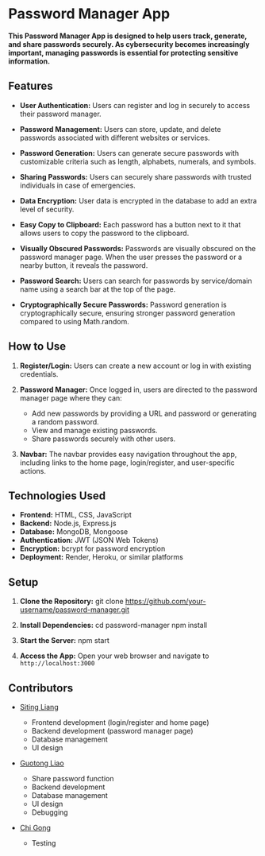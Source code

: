 # Password Manager App

**This Password Manager App is designed to help users track, generate, and share passwords securely. As cybersecurity becomes increasingly important, managing passwords is essential for protecting sensitive information.**

## Features

- **User Authentication:** Users can register and log in securely to access their password manager.
  
- **Password Management:** Users can store, update, and delete passwords associated with different websites or services.

- **Password Generation:** Users can generate secure passwords with customizable criteria such as length, alphabets, numerals, and symbols.

- **Sharing Passwords:** Users can securely share passwords with trusted individuals in case of emergencies.

- **Data Encryption:** User data is encrypted in the database to add an extra level of security.

- **Easy Copy to Clipboard:** Each password has a button next to it that allows users to copy the password to the clipboard.

- **Visually Obscured Passwords:** Passwords are visually obscured on the password manager page. When the user presses the password or a nearby button, it reveals the password.

- **Password Search:** Users can search for passwords by service/domain name using a search bar at the top of the page.

- **Cryptographically Secure Passwords:** Password generation is cryptographically secure, ensuring stronger password generation compared to using Math.random.

## How to Use

1. **Register/Login:** Users can create a new account or log in with existing credentials.
  
2. **Password Manager:** Once logged in, users are directed to the password manager page where they can:
   - Add new passwords by providing a URL and password or generating a random password.
   - View and manage existing passwords.
   - Share passwords securely with other users.

3. **Navbar:** The navbar provides easy navigation throughout the app, including links to the home page, login/register, and user-specific actions.

## Technologies Used

- **Frontend:** HTML, CSS, JavaScript
- **Backend:** Node.js, Express.js
- **Database:** MongoDB, Mongoose
- **Authentication:** JWT (JSON Web Tokens)
- **Encryption:** bcrypt for password encryption
- **Deployment:** Render, Heroku, or similar platforms

## Setup

1. **Clone the Repository:**
git clone https://github.com/your-username/password-manager.git

2. **Install Dependencies:**
cd password-manager
npm install

3. **Start the Server:**
npm start
4. **Access the App:**
Open your web browser and navigate to `http://localhost:3000`

## Contributors

- [Siting Liang](https://github.com/liang-liang-siting) 
  - Frontend development (login/register and home page)
  - Backend development (password manager page)
  - Database management
  - UI design

- [Guotong Liao](https://github.com/GlintonLiao)
  - Share password function
  - Backend development
  - Database management
  - UI design
  - Debugging

- [Chi Gong](https://github.com/Kevin990001) 
  - Testing
